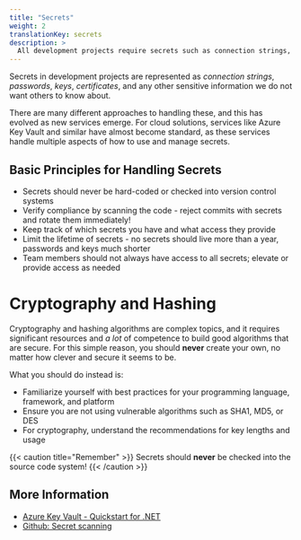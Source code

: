```yaml
---
title: "Secrets"
weight: 2
translationKey: secrets
description: >
  All development projects require secrets such as connection strings, identities, passwords, certificates, and much more. These must be stored securely, and we must ensure that we use them in a secure context with the right support tools and processes.
---
```

Secrets in development projects are represented as _connection strings_, _passwords_, _keys_, _certificates_, and any other sensitive information we do not want others to know about.

There are many different approaches to handling these, and this has evolved as new services emerge. For cloud solutions, services like Azure Key Vault and similar have almost become standard, as these services handle multiple aspects of how to use and manage secrets.

## Basic Principles for Handling Secrets
* Secrets should never be hard-coded or checked into version control systems
* Verify compliance by scanning the code - reject commits with secrets and rotate them immediately!
* Keep track of which secrets you have and what access they provide
* Limit the lifetime of secrets - no secrets should live more than a year, passwords and keys much shorter
* Team members should not always have access to all secrets; elevate or provide access as needed

# Cryptography and Hashing
Cryptography and hashing algorithms are complex topics, and it requires significant resources and _a lot_ of competence to build good algorithms that are secure. For this simple reason, you should **never** create your own, no matter how clever and secure it seems to be.

What you should do instead is:
* Familiarize yourself with best practices for your programming language, framework, and platform
* Ensure you are not using vulnerable algorithms such as SHA1, MD5, or DES
* For cryptography, understand the recommendations for key lengths and usage

{{< caution title="Remember" >}}
Secrets should <strong>never</strong> be checked into the source code system!
{{< /caution >}}

## More Information
* [Azure Key Vault - Quickstart for .NET](https://learn.microsoft.com/en-us/azure/key-vault/secrets/quick-create-net?tabs=azure-cli)
* [Github: Secret scanning](https://docs.github.com/en/code-security/secret-scanning)
